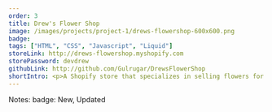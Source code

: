 ```yaml
---
order: 3
title: Drew's Flower Shop
image: /images/projects/project-1/drews-flowershop-600x600.png
badge:
tags: ["HTML", "CSS", "Javascript", "Liquid"]
storeLink: http://drews-flowershop.myshopify.com
storePassword: devdrew
githubLink: http://github.com/Gulrugar/DrewsFlowerShop
shortIntro: <p>A Shopify store that specializes in selling flowers for various occasions</p>
---
```


Notes:
badge: New, Updated

